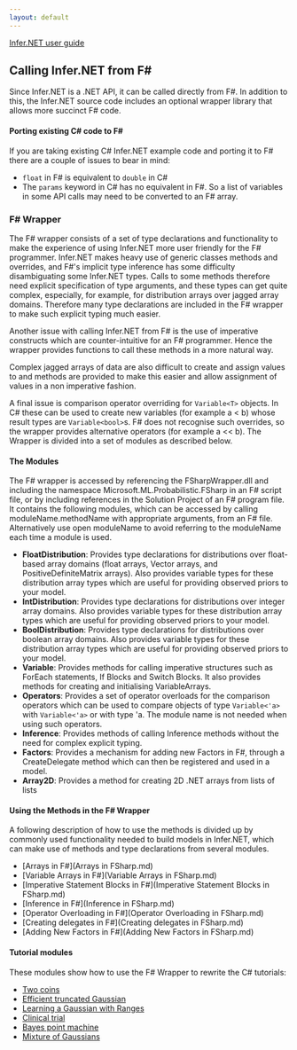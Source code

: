 ```yaml
---
layout: default 
--- 
```

[Infer.NET user guide](index.md)

## Calling Infer.NET from F\#

Since Infer.NET is a .NET API, it can be called directly from F#. In addition to this, the Infer.NET source code includes an optional wrapper library that allows more succinct F# code.

#### Porting existing C# code to F\#

If you are taking existing C# Infer.NET example code and porting it to F# there are a couple of issues to bear in mind:

*   `float` in F# is equivalent to `double` in C#
*   The `params` keyword in C# has no equivalent in F#. So a list of variables in some API calls may need to be converted to an F# array.

### F# Wrapper

The F# wrapper consists of a set of type declarations and functionality to make the experience of using Infer.NET more user friendly for the F# programmer. Infer.NET makes heavy use of generic classes methods and overrides, and F#'s implicit type inference has some difficulty disambiguating some Infer.NET types. Calls to some methods therefore need explicit specification of type arguments, and these types can get quite complex, especially, for example, for distribution arrays over jagged array domains. Therefore many type declarations are included in the F# wrapper to make such explicit typing much easier.

Another issue with calling Infer.NET from F# is the use of imperative constructs which are counter-intuitive for an F# programmer. Hence the wrapper provides functions to call these methods in a more natural way.

Complex jagged arrays of data are also difficult to create and assign values to and methods are provided to make this easier and allow assignment of values in a non imperative fashion.

A final issue is comparison operator overriding for `Variable<T>` objects. In C# these can be used to create new variables (for example a < b) whose result types are `Variable<bool>`s. F# does not recognise such overrides, so the wrapper provides alternative operators (for example a << b). The Wrapper is divided into a set of modules as described below.

#### The Modules

The F# wrapper is accessed by referencing the FSharpWrapper.dll and including the namespace Microsoft.ML.Probabilistic.FSharp in an F# script file, or by including references in the Solution Project of an F# program file. It contains the following modules, which can be accessed by calling moduleName.methodName with appropriate arguments, from an F# file. Alternatively use open moduleName to avoid referring to the moduleName each time a module is used.  

*   **FloatDistribution**: Provides type declarations for distributions over float-based array domains (float arrays, Vector arrays, and PositiveDefiniteMatrix arrays). Also provides variable types for these distribution array types which are useful for providing observed priors to your model.
*   **IntDistribution**: Provides type declarations for distributions over integer array domains. Also provides variable types for these distribution array types which are useful for providing observed priors to your model.
*   **BoolDistribution**: Provides type declarations for distributions over boolean array domains. Also provides variable types for these distribution array types which are useful for providing observed priors to your model.
*   **Variable**: Provides methods for calling imperative structures such as ForEach statements, If Blocks and Switch Blocks. It also provides methods for creating and initialising VariableArrays.
*   **Operators**:  Provides a set of operator overloads for the comparison operators which can be used to compare objects of type `Variable<'a> ` with `Variable<'a>` or with type 'a. The module name is not needed when using such operators.
*   **Inference**: Provides methods of calling Inference methods without the need for complex explicit typing.
*   **Factors**: Provides a mechanism for adding new Factors in F#, through a CreateDelegate method which can then be registered and used in a model.
*   **Array2D**: Provides a method for creating 2D .NET arrays from lists of lists

#### Using the Methods in the F# Wrapper

A following description of how to use the methods is divided up by commonly used functionality needed to build models in Infer.NET, which can make use of methods and type declarations from several modules.

*   [Arrays in F#](Arrays in FSharp.md)
*   [Variable Arrays in F#](Variable Arrays in FSharp.md)
*   [Imperative Statement Blocks in F#](Imperative Statement Blocks in FSharp.md)
*   [Inference in F#](Inference in FSharp.md)
*   [Operator Overloading in F#](Operator Overloading in FSharp.md)
*   [Creating delegates in F#](Creating delegates in FSharp.md)
*   [Adding New Factors in F#](Adding New Factors in FSharp.md)

#### Tutorial modules

These modules show how to use the F# Wrapper to rewrite the C# tutorials:

*   [Two coins](https://github.com/dotnet/infer/blob/master/test/TestFSharp/TwoCoins.fs)
*   [Efficient truncated Gaussian](https://github.com/dotnet/infer/blob/master/test/TestFSharp/TruncatedGaussian.fs)
*   [Learning a Gaussian with Ranges](https://github.com/dotnet/infer/blob/master/test/TestFSharp/GaussianwithRanges.fs)
*   [Clinical trial](https://github.com/dotnet/infer/blob/master/test/TestFSharp/ClinicalTrial.fs)
*   [Bayes point machine](https://github.com/dotnet/infer/blob/master/test/TestFSharp/BayesPointMachine.fs)
*   [Mixture of Gaussians](https://github.com/dotnet/infer/blob/master/test/TestFSharp/MixtureofGaussians.fs)
